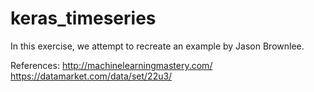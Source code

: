 # keras_timeseries

In this exercise, we attempt to recreate an example by Jason Brownlee.

References:
http://machinelearningmastery.com/ 
https://datamarket.com/data/set/22u3/
